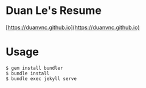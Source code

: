 # Duan Le's Resume

[https://duanvnc.github.io](https://duanvnc.github.io)

# Usage
```
$ gem install bundler
$ bundle install
$ bundle exec jekyll serve
```
